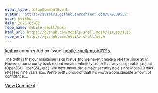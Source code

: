 ```yaml
---
event_type: IssueCommentEvent
avatar: "https://avatars.githubusercontent.com/u/208955?"
user: keithw
date: 2021-02-02
repo_name: mobile-shell/mosh
html_url: https://github.com/mobile-shell/mosh/issues/1115
repo_url: https://github.com/mobile-shell/mosh
---
```


<a href='https://github.com/keithw' target='_blank'>keithw</a> commented on issue <a href='https://github.com/mobile-shell/mosh/issues/1115' target='_blank'>mobile-shell/mosh#1115</a>.

<small>The truth is that our maintainer is on hiatus and we haven't made a release since 2017. However, our security track record remains infinitely better than any comparable project (OpenSSH, OpenSSL, etc.). We have never had a major security hole since Mosh 1.0 was released nine years ago. We're pretty proud of that! It's worth a considerable amount of confidence....</small>

<a href='https://github.com/mobile-shell/mosh/issues/1115' target='_blank'>View Comment</a>